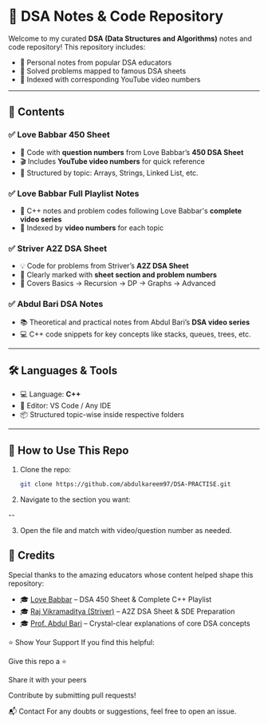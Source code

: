 # 📘 DSA Notes & Code Repository

Welcome to my curated **DSA (Data Structures and Algorithms)** notes and code repository! This repository includes:

- 🧠 Personal notes from popular DSA educators  
- 🧩 Solved problems mapped to famous DSA sheets  
- 🎥 Indexed with corresponding YouTube video numbers  

---

## 📂 Contents

### ✅ Love Babbar 450 Sheet
- 📄 Code with **question numbers** from Love Babbar’s **450 DSA Sheet**
- 🎬 Includes **YouTube video numbers** for quick reference
- 📌 Structured by topic: Arrays, Strings, Linked List, etc.

### ✅ Love Babbar Full Playlist Notes
- 📝 C++ notes and problem codes following Love Babbar's **complete video series**
- 🎥 Indexed by **video numbers** for each topic

### ✅ Striver A2Z DSA Sheet
- 💡 Code for problems from Striver’s **A2Z DSA Sheet**
- 🔢 Clearly marked with **sheet section and problem numbers**
- 🧮 Covers Basics → Recursion → DP → Graphs → Advanced

### ✅ Abdul Bari DSA Notes
- 📚 Theoretical and practical notes from Abdul Bari’s **DSA video series**
- 💻 C++ code snippets for key concepts like stacks, queues, trees, etc.

---

## 🛠 Languages & Tools
- 💻 Language: **C++**
- 📘 Editor: VS Code / Any IDE
- 📦 Structured topic-wise inside respective folders

---

## 🧭 How to Use This Repo

1. Clone the repo:
   ```bash
   git clone https://github.com/abdulkareem97/DSA-PRACTISE.git
2. Navigate to the section you want:

  --

3. Open the file and match with video/question number as needed.

## 🙌 Credits

Special thanks to the amazing educators whose content helped shape this repository:

- 🎓 [Love Babbar](https://www.youtube.com/@LoveBabbar) – DSA 450 Sheet & Complete C++ Playlist  
- 🎓 [Raj Vikramaditya (Striver)](https://www.youtube.com/@takeUforward) – A2Z DSA Sheet & SDE Preparation  
- 🎓 [Prof. Abdul Bari](https://www.youtube.com/@AbdulBariProfessor) – Crystal-clear explanations of core DSA concepts


⭐️ Show Your Support
If you find this helpful:

Give this repo a ⭐️

Share it with your peers

Contribute by submitting pull requests!

📬 Contact
For any doubts or suggestions, feel free to open an issue.





